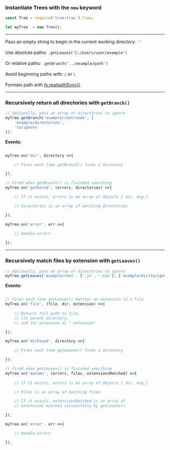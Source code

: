 ### Instantiate Trees with the <code>new</code> keyword

```js
const Tree = require('tree-trav').Tree;

let myTree  = new Tree();
```

<hr>

Pass an empty string to begin in the current working directory: <code>''</code>
<br>
<br>
Use absolute paths: <code>.getLeaves('C:/Users/user/example')</code>
<br>
<br>
Or relative paths: <code>.getBranch('../example/path')</code>
<br>
<br>
Avoid beginning paths with: <code>/</code> or <code>\\</code>
<br>
<br>
Formats path with <a href="https://nodejs.org/api/fs.html#fs_fs_realpathsync_path_options">fs.realpathSync()</a>.

<hr>

### Recursively return all directories with <code>getBranch()</code>


```js
// Optionally, pass an array of directories to ignore
myTree.getBranch('example/root/node', [
    'example/directories',
    'to/ignore'
]);
``` 

**Events:** 

```js

myTree.on('dir', directory =>{

    // Fires each time getBranch() finds a directory

});

// Fired when getBranch() is finished searching
myTree.on('gathered', (errors, directories) =>{

    // If it exists, errors is an array of Objects { dir, msg }

    // directories is an array of matching directories

});

myTree.on('error', err =>{

    // Handle errors
    
});
```

<hr>

### Recursively match files by extension with <code>getLeaves()</code>

```js
// Optionally, pass an array of directories to ignore
myTree.getLeaves('example/root', ['.js', '.css'], ['example/dir/to/ignore']);
```

**Events:** 

```js

// Fires each time getLeaves() matches an extension to a file
myTree.on('file', (file, dir, extension) =>{
    
    // Returns full path to file, 
    // its parent directory,
    // and its extension as ".extension"

});

myTree.on('dirFound', directory =>{

    // Fires each time getLeaves() finds a directory

});

// Fired when getLeaves() is finished searching
myTree.on('autumn', (errors, files, extensionsMatched) =>{
    
    // If it exists, errors is an array of Objects { dir, msg }

    // Files is an array of matching files

    // If it exists, extensionsMatched is an array of
    // extensions matched successfully by getLeaves()

});

myTree.on('error', err =>{

    // Handle errors

});

```